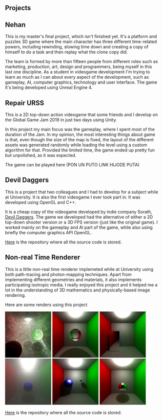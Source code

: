 ## Projects

## Nehan

This is my master's final project, which isn't finished yet. It's a platform and puzzles 3D game where the main character has three different time-related powers, including rewinding, slowing time down and creating a copy of himself to do a task and then replay what the clone copy did. 

The team is formed by more than fifteen people from different roles such as marketing, production, art, design and programmers, being myself in this last one discipline. As a student in videogame development I'm trying to learn as much as I can about every aspect of the development, such as gameplay, AI, computer graphics, technology and user interface. The game it's being developed using Unreal Engine 4.


## Repair URSS

This is a 2D top-down action videogame that some friends and I develop on the Global Game Jam 2019 in just two days using Unity. 

In this project my main focus was the gameplay, where I spent most of the duration of the Jam. In my opinion, the most interesting things about game is that, even though the size of the map is fixed, the layout of the different assets was generated randomly while loading the level using a custom algorithm for that. Provided the limited time, the game ended up pretty fun but unpolished, as it was expected. 

The game can be played here (PON UN PUTO LINK HIJODE PUTA)

## Devil Daggers

This is a project that two colleagues and I had to develop for a subject while at University. It is also the first videogame I ever took part in. It was developed using OpenGL and C++.

It is a cheap copy of the videogame developed by indie company Sorath, [Devil Daggers](https://devildaggers.com/). The game we developed had the alternative of either a 2D top-down shooter version or a 3D FPS version (just like the original game). I worked mainly on the gameplay and AI part of the game, while also using briefly the computer graphics API OpenGL. 

[Here](https://github.com/ferdelmo/videojuego) is the repository where all the source code is stored.

## Non-real Time Renderer

This is a little non-real time renderer implemeted while at University using both path-tracing and photon-mapping techniques. Apart from implementing different geometries and materials, it also implements participating isotropic media. I really enjoyed this project and it helped me a lot in the understanding of 3D mathematics and physically-based image rendering. 

Here are some renders using this project
<div>
  <img src="/images/100000_100_50.png" width="30%">
  <img src="/images/22_sinCausticas_512.jpg" width=30%">
  <img src="/images/24_ParaleleEspecular.jpeg" width=30%">
</div>
<div>
<img src="/images/60_niebla21_500.jpg" width=30%">
<img src="/images/6_esferaReflective.jpg" width=30%">
<img src="/images/reflective_5000.jpg" width=30%">
 </div>

[Here](https://github.com/victorciko2/graphic) is the repository where all the source code is stored.

